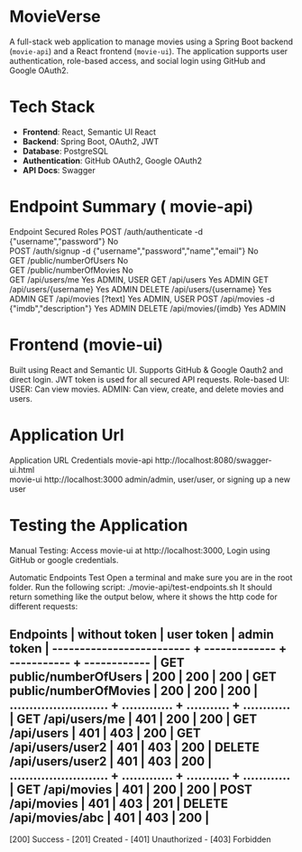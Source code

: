 # MovieVerse
A full-stack web application to manage movies using a Spring Boot backend (`movie-api`) and a React frontend (`movie-ui`). The application supports user authentication, role-based access, and social login using GitHub and Google OAuth2.
# Tech Stack

- **Frontend**: React, Semantic UI React  
- **Backend**: Spring Boot, OAuth2, JWT  
- **Database**: PostgreSQL  
- **Authentication**: GitHub OAuth2, Google OAuth2 
- **API Docs**: Swagger

# Endpoint Summary ( movie-api)
Endpoint	Secured	Roles
POST /auth/authenticate -d {"username","password"}	No	
POST /auth/signup -d {"username","password","name","email"}	No	
GET /public/numberOfUsers	No	
GET /public/numberOfMovies	No	
GET /api/users/me	Yes	ADMIN, USER
GET /api/users	Yes	ADMIN
GET /api/users/{username}	Yes	ADMIN
DELETE /api/users/{username}	Yes	ADMIN
GET /api/movies [?text]	Yes	ADMIN, USER
POST /api/movies -d {"imdb","description"}	Yes	ADMIN
DELETE /api/movies/{imdb}	Yes	ADMIN

# Frontend (movie-ui)
Built using React and Semantic UI.
Supports GitHub & Google Oauth2 and direct login.
JWT token is used for all secured API requests.
Role-based UI:
USER: Can view movies.
ADMIN: Can view, create, and delete movies and users.

# Application Url
Application	URL	Credentials
movie-api	http://localhost:8080/swagger-ui.html	
movie-ui	http://localhost:3000	admin/admin, user/user, or signing up a new user

# Testing the Application
Manual Testing:
Access movie-ui at http://localhost:3000, Login using GitHub or google credentials.

Automatic Endpoints Test
Open a terminal and make sure you are in the root folder.
Run the following script: ./movie-api/test-endpoints.sh
It should return something like the output below, where it shows the http code for different requests:

 Endpoints | without token |  user token |  admin token |
------------------------- + ------------- + ----------- + ------------ |
 GET public/numberOfUsers |           200 |         200 |          200 |
GET public/numberOfMovies |           200 |         200 |          200 |
......................... + ............. + ........... + ............ |
        GET /api/users/me |           401 |         200 |          200 |
           GET /api/users |           401 |         403 |          200 |
     GET /api/users/user2 |           401 |         403 |          200 |
  DELETE /api/users/user2 |           401 |         403 |          200 |
......................... + ............. + ........... + ............ |
          GET /api/movies |           401 |         200 |          200 |
         POST /api/movies |           401 |         403 |          201 |
   DELETE /api/movies/abc |           401 |         403 |          200 |
------------------------------------------------------------------------
 [200] Success -  [201] Created -  [401] Unauthorized -  [403] Forbidden




